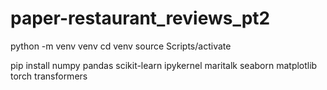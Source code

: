 # paper-restaurant_reviews_pt2

python -m venv venv
cd venv
source Scripts/activate

pip install numpy pandas scikit-learn ipykernel maritalk seaborn matplotlib torch transformers
